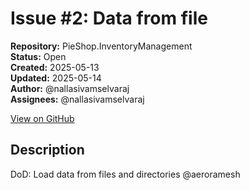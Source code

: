 # Issue #2: Data from file

**Repository:** PieShop.InventoryManagement  
**Status:** Open  
**Created:** 2025-05-13  
**Updated:** 2025-05-14  
**Author:** @nallasivamselvaraj  
**Assignees:** @nallasivamselvaraj  

[View on GitHub](https://github.com/Simtestlab/PieShop.InventoryManagement/issues/2)

## Description

DoD: Load data from files and directories
@aeroramesh 